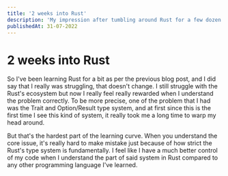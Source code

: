 ```yaml
---
title: '2 weeks into Rust'
description: 'My impression after tumbling around Rust for a few dozen days'
publishedAt: 31-07-2022
---
```


# 2 weeks into Rust
So I've been learning Rust for a bit as per the previous blog post, and I did
say that I really was struggling, that doesn't change. I still struggle with
the Rust's ecosystem but now I really feel really rewarded when I understand
the problem correctly. To be more precise, one of the problem that I had was
the Trait and Option/Result type system, and at first since this is the first
time I see this kind of system, it really took me a long time to warp my head
around.

But that's the hardest part of the learning curve. When you understand the core
issue, it's really hard to make mistake just because of how strict the Rust's
type system is fundamentally. I feel like I have a much better control of my
code when I understand the part of said system in Rust compared to any other
programming language I've learned.
